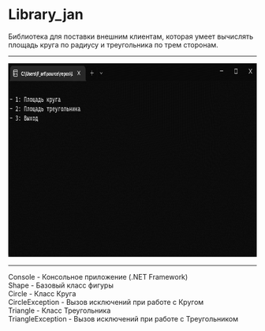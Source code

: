 # Library_jan
Библиотека для поставки внешним клиентам, которая умеет вычислять площадь круга по радиусу и треугольника по трем сторонам.

***

<img src="https://github.com/arutofu/Library_jan/blob/master/ScreensAndGifs/GIF%2006.02.2023%2020-15-52.gif" width="791" height="392">

***

Console - Консольное приложение (.NET Framework) <br/>
Shape - Базовый класс фигуры <br/>
Circle - Класс Круга <br/>
CircleException - Вызов исключений при работе с Кругом <br/>
Triangle - Класс Треугольника <br/>
TriangleException - Вызов исключений при работе с Треугольником <br/>

